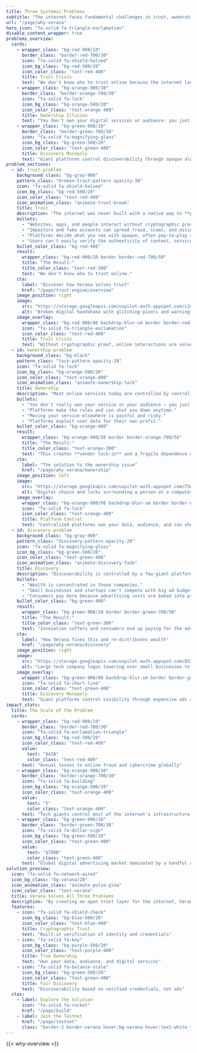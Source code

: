 ```yaml
---
title: Three Systemic Problems
subtitle: "The internet faces fundamental challenges in trust, ownership, and discovery that affect billions of users and businesses worldwide."
url: "/page/why-verana"
hero_icon: "fa-solid fa-triangle-exclamation"
disable_content_wrapper: true
problems_overview:
  cards:
    - wrapper_class: "bg-red-900/10"
      border_class: "border-red-700/30"
      icon: "fa-solid fa-shield-halved"
      icon_bg_class: "bg-red-500/20"
      icon_color_class: "text-red-400"
      title: Trust Crisis
      text: "We don't know who to trust online because the internet lacks built-in cryptographic proof of identity."
    - wrapper_class: "bg-orange-900/10"
      border_class: "border-orange-700/30"
      icon: "fa-solid fa-lock"
      icon_bg_class: "bg-orange-500/20"
      icon_color_class: "text-orange-400"
      title: Ownership Illusion
      text: "You don't own your digital services or audience: you just rent space from centralized platforms."
    - wrapper_class: "bg-green-900/10"
      border_class: "border-green-700/30"
      icon: "fa-solid fa-magnifying-glass"
      icon_bg_class: "bg-green-500/20"
      icon_color_class: "text-green-400"
      title: Discovery Monopoly
      text: "Giant platforms control discoverability through opaque algorithms and expensive advertising."
problem_sections:
  - id: trust-problem
    background_class: "bg-gray-900"
    pattern_class: "broken-trust-pattern opacity-30"
    icon: "fa-solid fa-shield-halved"
    icon_bg_class: "bg-red-500/20"
    icon_color_class: "text-red-400"
    icon_animation_class: "animate-trust-break"
    title: Trust
    description: "The internet was never built with a native way to **prove who or what you are talking to**."
    bullets:
      - "Websites, apps, and people interact without cryptographic proof."
      - "Impostors and fake accounts can spread fraud, scams, and misinformation."
      - "Platforms decide what you see with opaque, often pay-to-play rankings."
      - "Users can't easily verify the authenticity of content, services, or accounts."
    bullet_color_class: "bg-red-400"
    result:
      wrapper_class: "bg-red-900/20 border border-red-700/50"
      title: "The Result:"
      title_color_class: "text-red-300"
      text: "We don't know who to trust online."
    cta:
      label: "Discover how Verana solves trust"
      href: "/page/trust-engine/overview"
    image_position: right
    image:
      src: "https://storage.googleapis.com/uxpilot-auth.appspot.com/c2ef4f3170-f0e81811dab5a4c365c8.png"
      alt: "Broken digital handshake with glitching pixels and warning symbols illustrating a trust crisis online"
    image_overlay:
      wrapper_class: "bg-red-900/80 backdrop-blur-sm border border-red-700/50"
      icon: "fa-solid fa-triangle-exclamation"
      icon_color_class: "text-red-400"
      title: Trust Crisis
      text: "Without cryptographic proof, online interactions are vulnerable to fraud and deception."
  - id: ownership-problem
    background_class: "bg-black"
    pattern_class: "lock-pattern opacity-20"
    icon: "fa-solid fa-lock"
    icon_bg_class: "bg-orange-500/20"
    icon_color_class: "text-orange-400"
    icon_animation_class: "animate-ownership-lock"
    title: Ownership
    description: "Most online services today are controlled by centralized platforms."
    bullets:
      - "You don't really own your service or your audience — you just rent space."
      - "Platforms make the rules and can shut you down anytime."
      - "Moving your service elsewhere is painful and risky."
      - "Platforms exploit user data for their own profit."
    bullet_color_class: "bg-orange-400"
    result:
      wrapper_class: "bg-orange-900/20 border border-orange-700/50"
      title: "The Result:"
      title_color_class: "text-orange-300"
      text: "This creates **vendor lock-in** and a fragile dependence on big platforms."
    cta:
      label: "The solution to the ownership issue"
      href: "/page/why-verana/ownership"
    image_position: left
    image:
      src: "https://storage.googleapis.com/uxpilot-auth.appspot.com/75dd40e80e-98610d34fd2f82ad2e32.png"
      alt: "Digital chains and locks surrounding a person at a computer, symbolising platform control"
    image_overlay:
      wrapper_class: "bg-orange-900/80 backdrop-blur-sm border border-orange-700/50"
      icon: "fa-solid fa-lock"
      icon_color_class: "text-orange-400"
      title: Platform Control
      text: "Centralized platforms own your data, audience, and can shut you down at any time."
  - id: discovery-problem
    background_class: "bg-gray-900"
    pattern_class: "discovery-pattern opacity-20"
    icon: "fa-solid fa-magnifying-glass"
    icon_bg_class: "bg-green-500/20"
    icon_color_class: "text-green-400"
    icon_animation_class: "animate-discovery-fade"
    title: Discovery
    description: "Discoverability is controlled by a few giant platforms that sell ads or manipulate rankings."
    bullets:
      - "Wealth is concentrated in those companies."
      - "Small businesses and startups can't compete with big ad budgets."
      - "Consumers pay more because advertising costs are baked into prices."
    bullet_color_class: "bg-green-400"
    result:
      wrapper_class: "bg-green-900/20 border border-green-700/50"
      title: "The Result:"
      title_color_class: "text-green-300"
      text: "Innovation suffers and consumers end up paying for the ads."
    cta:
      label: "How Verana fixes this and re-distributes wealth"
      href: "/page/why-verana/discovery"
    image_position: right
    image:
      src: "https://storage.googleapis.com/uxpilot-auth.appspot.com/852a137529-57639a1668b123a78c9a.png"
      alt: "Large tech company logos towering over small businesses to depict a discovery monopoly"
    image_overlay:
      wrapper_class: "bg-green-900/80 backdrop-blur-sm border border-green-700/50"
      icon: "fa-solid fa-chart-line"
      icon_color_class: "text-green-400"
      title: Discovery Monopoly
      text: "Giant platforms control visibility through expensive ads and opaque algorithms."
impact_stats:
  title: The Scale of the Problem
  cards:
    - wrapper_class: "bg-red-900/10"
      border_class: "border-red-700/30"
      icon: "fa-solid fa-exclamation-triangle"
      icon_bg_class: "bg-red-500/20"
      icon_color_class: "text-red-400"
      value:
        text: "$43B"
        color_class: "text-red-400"
      text: "Annual losses to online fraud and cybercrime globally"
    - wrapper_class: "bg-orange-900/10"
      border_class: "border-orange-700/30"
      icon: "fa-solid fa-building"
      icon_bg_class: "bg-orange-500/20"
      icon_color_class: "text-orange-400"
      value:
        text: "5"
        color_class: "text-orange-400"
      text: "Tech giants control most of the internet's infrastructure and data"
    - wrapper_class: "bg-green-900/10"
      border_class: "border-green-700/30"
      icon: "fa-solid fa-dollar-sign"
      icon_bg_class: "bg-green-500/20"
      icon_color_class: "text-green-400"
      value:
        text: "$700B"
        color_class: "text-green-400"
      text: "Global digital advertising market dominated by a handful of platforms"
solution_preview:
  icon: "fa-solid fa-network-wired"
  icon_bg_class: "bg-verana/20"
  icon_animation_class: "animate-pulse-glow"
  icon_color_class: "text-verana"
  title: Verana Solves All Three Problems
  description: "By creating an open trust layer for the internet, Verana enables verifiable digital services, true ownership, and fair discovery based on cryptographic proof rather than advertising budgets."
  features:
    - icon: "fa-solid fa-shield-check"
      icon_bg_class: "bg-blue-500/20"
      icon_color_class: "text-blue-400"
      title: Cryptographic Trust
      text: "Built-in verification of identity and credentials"
    - icon: "fa-solid fa-key"
      icon_bg_class: "bg-purple-500/20"
      icon_color_class: "text-purple-400"
      title: True Ownership
      text: "Own your data, audience, and digital services"
    - icon: "fa-solid fa-balance-scale"
      icon_bg_class: "bg-green-500/20"
      icon_color_class: "text-green-400"
      title: Fair Discovery
      text: "Discoverability based on verified credentials, not ads"
  ctas:
    - label: Explore the Solution
      icon: "fa-solid fa-rocket"
      href: "/page/build"
    - label: Join the Testnet
      href: "/page/testnet"
      class: "border-2 border-verana hover:bg-verana hover:text-white text-verana"
---
```


{{< why-overview >}}
